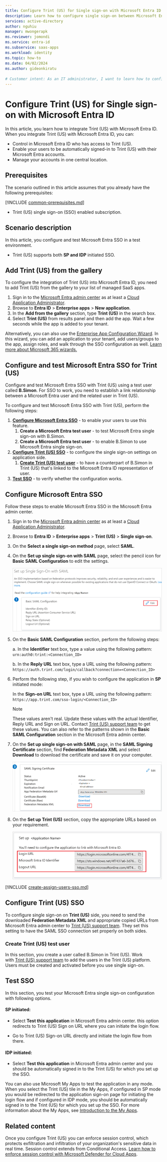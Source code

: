 ```yaml
---
title: Configure Trint (US) for Single sign-on with Microsoft Entra ID
description: Learn how to configure single sign-on between Microsoft Entra ID and Trint (US).
services: active-directory
author: nguhiu
manager: mwongerapk
ms.reviewer: jomondi
ms.service: entra-id
ms.subservice: saas-apps
ms.workload: identity
ms.topic: how-to
ms.date: 04/02/2024
ms.author: gideonkiratu

# Customer intent: As an IT administrator, I want to learn how to configure single sign-on between Microsoft Entra ID and Directory Services so that I can control who has access to Directory Services, enable automatic sign-in with Microsoft Entra accounts, and manage my accounts in one central location.
---
```


# Configure Trint (US) for Single sign-on with Microsoft Entra ID

In this article,  you learn how to integrate Trint (US) with Microsoft Entra ID. When you integrate Trint (US) with Microsoft Entra ID, you can:

* Control in Microsoft Entra ID who has access to Trint (US).
* Enable your users to be automatically signed-in to Trint (US) with their Microsoft Entra accounts.
* Manage your accounts in one central location.

## Prerequisites
The scenario outlined in this article assumes that you already have the following prerequisites:

[!INCLUDE [common-prerequisites.md](~/identity/saas-apps/includes/common-prerequisites.md)]
* Trint (US) single sign-on (SSO) enabled subscription.

## Scenario description

In this article,  you configure and test Microsoft Entra SSO in a test environment.

* Trint (US) supports both **SP and IDP** initiated SSO.

## Add Trint (US) from the gallery

To configure the integration of Trint (US) into Microsoft Entra ID, you need to add Trint (US) from the gallery to your list of managed SaaS apps.

1. Sign in to the [Microsoft Entra admin center](https://entra.microsoft.com) as at least a [Cloud Application Administrator](~/identity/role-based-access-control/permissions-reference.md#cloud-application-administrator).
1. Browse to **Entra ID** > **Enterprise apps** > **New application**.
1. In the **Add from the gallery** section, type **Trint (US)** in the search box.
1. Select **Trint (US)** from results panel and then add the app. Wait a few seconds while the app is added to your tenant.

Alternatively, you can also use the [Enterprise App Configuration Wizard](https://portal.office.com/AdminPortal/home?Q=Docs#/azureadappintegration). In this wizard, you can add an application to your tenant, add users/groups to the app, assign roles, and walk through the SSO configuration as well. [Learn more about Microsoft 365 wizards.](/microsoft-365/admin/misc/azure-ad-setup-guides)

## Configure and test Microsoft Entra SSO for Trint (US)

Configure and test Microsoft Entra SSO with Trint (US) using a test user called **B.Simon**. For SSO to work, you need to establish a link relationship between a Microsoft Entra user and the related user in Trint (US).

To configure and test Microsoft Entra SSO with Trint (US), perform the following steps:

1. **[Configure Microsoft Entra SSO](#configure-microsoft-entra-sso)** - to enable your users to use this feature.
    1. **Create a Microsoft Entra test user** - to test Microsoft Entra single sign-on with B.Simon.
    1. **Create a Microsoft Entra test user** - to enable B.Simon to use Microsoft Entra single sign-on.
1. **[Configure Trint (US) SSO](#configure-trint-us-sso)** - to configure the single sign-on settings on application side.
    1. **[Create Trint (US) test user](#create-trint-us-test-user)** - to have a counterpart of B.Simon in Trint (US) that's linked to the Microsoft Entra ID representation of user.
1. **[Test SSO](#test-sso)** - to verify whether the configuration works.

## Configure Microsoft Entra SSO

Follow these steps to enable Microsoft Entra SSO in the Microsoft Entra admin center.

1. Sign in to the [Microsoft Entra admin center](https://entra.microsoft.com) as at least a [Cloud Application Administrator](~/identity/role-based-access-control/permissions-reference.md#cloud-application-administrator).
1. Browse to **Entra ID** > **Enterprise apps** > **Trint (US)** > **Single sign-on**.
1. On the **Select a single sign-on method** page, select **SAML**.
1. On the **Set up single sign-on with SAML** page, select the pencil icon for **Basic SAML Configuration** to edit the settings.

   ![Screenshot shows how to edit Basic SAML Configuration.](common/edit-urls.png "Basic Configuration")

1. On the **Basic SAML Configuration** section, perform the following steps:

    a. In the **Identifier** text box, type a value using the following pattern:
    `urn:auth0:trint:<Connection_ID>`

    b. In the **Reply URL** text box, type a URL using the following pattern:
    `https://auth.trint.com/login/callback?connection=<Connection_ID>`

1. Perform the following step, if you wish to configure the application in **SP** initiated mode:

    In the **Sign-on URL** text box, type a URL using the following pattern:
    `https://app.trint.com/sso-login/<Connection_ID>`

	> [!NOTE]
	> These values aren't real. Update these values with the actual Identifier, Reply URL and Sign on URL. Contact [Trint (US) support team](mailto:support@trint.com) to get these values. You can also refer to the patterns shown in the **Basic SAML Configuration** section in the Microsoft Entra admin center.

1. On the **Set up single sign-on with SAML** page, in the **SAML Signing Certificate** section, find **Federation Metadata XML** and select **Download** to download the certificate and save it on your computer.

	![Screenshot shows the Certificate download link.](common/metadataxml.png "Certificate")

1. On the **Set up Trint (US)** section, copy the appropriate URLs based on your requirement.

	![Screenshot shows to copy configuration URLs.](common/copy-configuration-urls.png "Metadata")

[!INCLUDE [create-assign-users-sso.md](~/identity/saas-apps/includes/create-assign-users-sso.md)]

## Configure Trint (US) SSO

To configure single sign-on on **Trint (US)** side, you need to send the downloaded **Federation Metadata XML** and appropriate copied URLs from Microsoft Entra admin center to [Trint (US) support team](mailto:support@trint.com). They set this setting to have the SAML SSO connection set properly on both sides.

### Create Trint (US) test user

In this section, you create a user called B.Simon in Trint (US). Work with [Trint (US) support team](mailto:support@trint.com) to add the users in the Trint (US) platform. Users must be created and activated before you use single sign-on.

## Test SSO 

In this section, you test your Microsoft Entra single sign-on configuration with following options.
 
#### SP initiated:
 
* Select **Test this application** in Microsoft Entra admin center. this option redirects to Trint (US) Sign on URL where you can initiate the login flow.  
 
* Go to Trint (US) Sign-on URL directly and initiate the login flow from there.
 
#### IDP initiated:
 
* Select **Test this application** in Microsoft Entra admin center and you should be automatically signed in to the Trint (US) for which you set up the SSO.
 
You can also use Microsoft My Apps to test the application in any mode. When you select the Trint (US) tile in the My Apps, if configured in SP mode you would be redirected to the application sign-on page for initiating the login flow and if configured in IDP mode, you should be automatically signed in to the Trint (US) for which you set up the SSO. For more information about the My Apps, see [Introduction to the My Apps](https://support.microsoft.com/account-billing/sign-in-and-start-apps-from-the-my-apps-portal-2f3b1bae-0e5a-4a86-a33e-876fbd2a4510).

## Related content

Once you configure Trint (US) you can enforce session control, which protects exfiltration and infiltration of your organization's sensitive data in real time. Session control extends from Conditional Access. [Learn how to enforce session control with Microsoft Defender for Cloud Apps](/cloud-app-security/proxy-deployment-any-app).